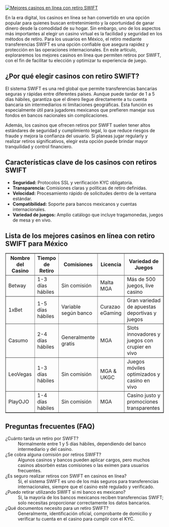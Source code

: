 [![Mejores casinos en línea con retiro SWIFT](https://123-caf.pages.dev/gitsignup.png)](https://vrmoo.ru/Bt82HjjY)

<p>En la era digital, los casinos en línea se han convertido en una opción popular para quienes buscan entretenimiento y la oportunidad de ganar dinero desde la comodidad de su hogar. Sin embargo, uno de los aspectos más importantes al elegir un casino virtual es la facilidad y seguridad en los métodos de retiro. Para los usuarios en México, el retiro mediante transferencias SWIFT es una opción confiable que asegura rapidez y protección en las operaciones internacionales. En este artículo, exploraremos los mejores casinos en línea que permiten retiros por SWIFT, con el fin de facilitar tu elección y optimizar tu experiencia de juego.</p>  <h2>¿Por qué elegir casinos con retiro SWIFT?</h2> <p>El sistema SWIFT es una red global que permite transferencias bancarias seguras y rápidas entre diferentes países. Aunque puede tardar de 1 a 5 días hábiles, garantiza que el dinero llegue directamente a tu cuenta bancaria sin intermediarios ni limitaciones geográficas. Esta función es especialmente útil para jugadores mexicanos que prefieren manejar sus fondos en bancos nacionales sin complicaciones.</p> <p>Además, los casinos que ofrecen retiros por SWIFT suelen tener altos estándares de seguridad y cumplimiento legal, lo que reduce riesgos de fraude y mejora la confianza del usuario. Si planeas jugar regularly y realizar retiros significativos, elegir esta opción puede brindar mayor tranquilidad y control financiero.</p>  <h2>Características clave de los casinos con retiros SWIFT</h2> <ul>   <li><strong>Seguridad:</strong> Protocolos SSL y verificación KYC obligatoria.</li>   <li><strong>Transparencia:</strong> Comisiones claras y políticas de retiro definidas.</li>   <li><strong>Velocidad:</strong> Procesamiento rápido de solicitudes dentro de la ventana estándar.</li>   <li><strong>Compatibilidad:</strong> Soporte para bancos mexicanos y cuentas internacionales.</li>   <li><strong>Variedad de juegos:</strong> Amplio catálogo que incluye tragamonedas, juegos de mesa y en vivo.</li> </ul>  <h2>Lista de los mejores casinos en línea con retiro SWIFT para México</h2> <table border="1" cellspacing="0" cellpadding="5">   <thead>     <tr>       <th>Nombre del Casino</th>       <th>Tiempo de Retiro</th>       <th>Comisiones</th>       <th>Licencia</th>       <th>Variedad de Juegos</th>     </tr>   </thead>   <tbody>     <tr>       <td>Betway</td>       <td>1-3 días hábiles</td>       <td>Sin comisión</td>       <td>Malta MGA</td>       <td>Más de 500 juegos, live casino</td>     </tr>     <tr>       <td>1xBet</td>       <td>1-5 días hábiles</td>       <td>Variable según banco</td>       <td>Curazao eGaming</td>       <td>Gran variedad de apuestas deportivas y juegos</td>     </tr>     <tr>       <td>Casumo</td>       <td>2-4 días hábiles</td>       <td>Generalmente gratis</td>       <td>MGA</td>       <td>Slots innovadores y juegos con crupier en vivo</td>     </tr>     <tr>       <td>LeoVegas</td>       <td>1-3 días hábiles</td>       <td>Sin comisión</td>       <td>MGA & UKGC</td>       <td>Juegos móviles optimizados y casino en vivo</td>     </tr>     <tr>       <td>PlayOJO</td>       <td>1-4 días hábiles</td>       <td>Sin comisión</td>       <td>MGA</td>       <td>Casino justo y promociones transparentes</td>     </tr>   </tbody> </table>  <h2>Preguntas frecuentes (FAQ)</h2> <dl>   <dt>¿Cuánto tarda un retiro por SWIFT?</dt>   <dd>Normalmente entre 1 y 5 días hábiles, dependiendo del banco intermediario y del casino.</dd>    <dt>¿Se cobra alguna comisión por retiros SWIFT?</dt>   <dd>Algunos casinos y bancos pueden aplicar cargos, pero muchos casinos absorbén estas comisiones o las eximen para usuarios frecuentes.</dd>    <dt>¿Es seguro realizar retiros con SWIFT en casinos en línea?</dt>   <dd>Sí, el sistema SWIFT es uno de los más seguros para transferencias internacionales, siempre que el casino esté regulado y verificado.</dd>    <dt>¿Puedo retirar utilizando SWIFT si mi banco es mexicano?</dt>   <dd>Sí, la mayoría de los bancos mexicanos reciben transferencias SWIFT; solo necesitas proporcionar correctamente los datos bancarios.</dd>    <dt>¿Qué documentos necesito para un retiro SWIFT?</dt>   <dd>Generalmente, identificación oficial, comprobante de domicilio y verificar tu cuenta en el casino para cumplir con el KYC.</dd> </dl>